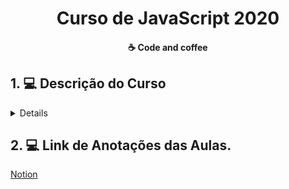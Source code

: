<h1 align="center">Curso de JavaScript 2020</h1>

<h4 align="center">
  ☕ Code and coffee
</h4>

## 1. 💻 Descrição do Curso

<details>
        Curso de JavaScript Moderno do básico ao avançado 2020

        Aprenda Javascript moderno (ES6+) para front-end (com Webpack, babel, React, React Hooks e Redux) e back-end (com Node, Express, MySQL e MongoDB) e se torne um(a) desenvolvedor(a) full stack.

        Inicialmente, o aluno aprenderá a utilizar recursos nativos do JavaScript sem a necessidade de utilizar frameworks ou bibliotecas adicionais (Javascript puro, conhecido como Vanilla JS).

        Em seguida, apresentarei o Node JS, Express e o MongoDB (noSQL) para trabalhar com Javascript no Back-end. Apresentarei frameworks e bibliotecas que são padrão no mercado atualmente, como Express (servidor Web) e Mongoose (para modelar bases de dados MongoDB). Também apresentarei em detalhes o sistema de módulos do NodeJS.

        Falaremos do Babel e Webpack, o que nos permitirá utilizar o sistema de módulos do ES6 em navegadores mais antigos que não teriam suporte para tal.

        Além disso, também vamos criar um projeto simples realizando um CRUD (create, read, update e delete) na base de dados mongo com sistema de login real usando sessions e a arquitetura MVC (Model View Controller).

        Ao longo do curso, o aluno aprenderá tecnologias adicionais ao JS, como: criar um servidor web com NGINX para fazer proxy reverso com Node; gerenciar projetos node com o pm2; configurar um servidor linux no Google Cloud Platform (GCP), adicionar certificado SSL/TLS (HTTPS) com letsencrypt gratuitamente, configurar um repositório com o Git (e comandos adicionais do git em geral), configurar chaves SSH no servidor e computador pessoal e muito mais.

        Também tive o cuidado de focar bastante na parte de segurança de todos os serviços utilizados ao longo do curso, com isso o aluno poderá fazer deploy de suas aplicações sem medo.

        Criaremos uma API Rest utilizando MariaDB/MySQL (SQL) e o Sequelize, com sistema de login que utiliza JSON Web Tokens (JWT). Nesta seção, o aluno aprenderá ainda mais recursos que são padrão de mercado, como: editorconfig, eslint, prettier, JWT, middlewares e mais.

        Na seção básica de React JS, criaremos uma lista de tarefas utilizando class components e functional components (com classes e funções). Também utilizaremos o localStorage do navegador para salvar os dados da lista de tarefas, fazendo algo muito similar ao que faríamos com bases de dados.

        Na seção avançada do React JS utilizaremos React Hooks, Redux + Redux Saga e muito mais. Também vamos consumir a API Rest que criamos em aulas anteriores. Criaremos um sistema de Login com JWT e o axios e faremos um CRUD (create, read, update e delete) na base de dados MySQL/MariaDB da nossa API Rest.

        E ainda tem uma seção bônus, onde o aluno receberá tutoriais em vídeo gratuitamente sobre vários assuntos aleatórios relacionados com Javascript.

        Lista do que será ensinado nas seções:

        Instalação dos programas utilizados ao longo do curso (Node, Visual Studio Code e mais)

        Javascript básico (variáveis e coisas básicas de programação)

        Javascript com lógica de programação (estruturas condicionais, de repetição e mais)

        Javascript orientado a objetos (classes, funções construtoras, factory functions, e mais)

        Javascript funcional (seções específicas para funções, arrays e objetos)

        Javascript assíncrono (com promises, ajax, axios e fetch API)

        Webpack e Babel (para uso de recursos modernos em navegadores mais antigos)

        Node.js (básico de Node + Express e MongoDB)

        Projeto agenda (Um projeto real utilizando tudo o que foi descrito anteriormente)

        Deploy - Criar, configurar e manter um servidor Linux (inclui configuração de várias tecnologias diferentes)

        Api rest - Criar uma API Rest do zero usando Express, JWT e o Sequelize (com MariaDB/MySQL).

        React JS Básico - Nesta seção, criaremos uma lista de tarefas utilizando o React JS e o localStorage do navegador.

        React JS Avançado - React Hooks, Redux + Redux Saga, Autenticação com JWT, Redux Persist e muito mais.

        Bônus: Expressões Regulares (Regex)

        Recomendo que o aluno conheça o básico de HTML e CSS para absorver melhor o conhecimento.

        O que você aprenderá
        JavaScript Básico, Funcional e Orientado a Objetos (ES6+)
        NodeJS, Express, MongoDB, Sequelize (Back-end)
        Webpack e Babel (Front-end)
        Sistema de login com session
        Sistema de login com JWT
        Criação de um projeto com arquitetura MVC
        Configuração de um servidor Linux para Deploy (Ubuntu Server)
        Configurações de segurança para o servidor (SSH e TLS - Https)
        Utilização de noSQL com mongoose (MongoDB)
        Utilização de SQL com sequelize (MySQL/MariaDB)
        Criação de API Rest para Back-end com Node + Express + Sequelize
        React JS (Básico)
        React JS (Avançado) com React Hooks + Redux com Redux Saga
        Curso com atualizações para 2020
        Bônus: Expressões Regulares
        Há algum requisito ou pré-requisito para o curso?
        Conhecer HTML e CSS ajudará a fixar melhor o conteúdo
        Computador ou Laptop com Windows, Linux ou Mac
        Para quem é este curso:
        Para aqueles que desejam aprender JavaScript Moderno (ES6+) do zero
        Para desenvolvedores experientes que desejam aprimorar seu conhecimento em JS
        Para desenvolvedores que desejam trabalhar com front-end e back-end (fullstack)
</details>

## 2. 💻 Link de Anotações das Aulas.

[Notion](https://www.notion.so/Curso-de-JavaScript-2020-016dfa7396bf4203aa535ae907d5deae)